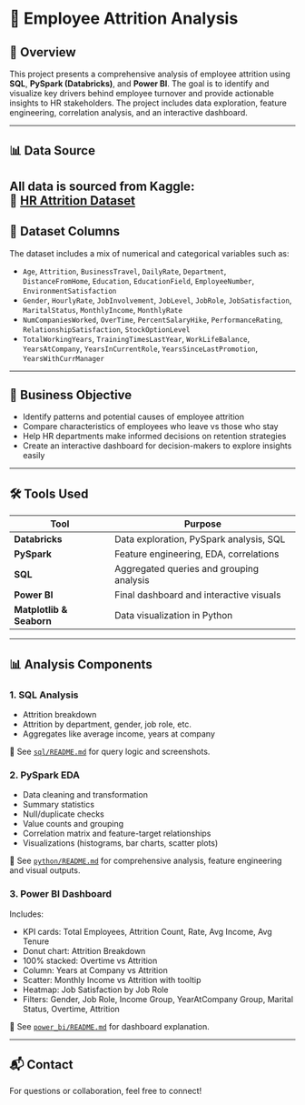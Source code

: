 # 👥 Employee Attrition Analysis

## 📌 Overview
This project presents a comprehensive analysis of employee attrition using **SQL**, **PySpark (Databricks)**, and **Power BI**. The goal is to identify and visualize key drivers behind employee turnover and provide actionable insights to HR stakeholders. The project includes data exploration, feature engineering, correlation analysis, and an interactive dashboard.

---

## 📊 Data Source

All data is sourced from **Kaggle**:  
🔗 [HR Attrition Dataset](https://www.kaggle.com/datasets/whenamancodes/hr-employee-attrition)
---

## 🧾 Dataset Columns
The dataset includes a mix of numerical and categorical variables such as:

- `Age`, `Attrition`, `BusinessTravel`, `DailyRate`, `Department`, `DistanceFromHome`, `Education`, `EducationField`, `EmployeeNumber`, `EnvironmentSatisfaction`
- `Gender`, `HourlyRate`, `JobInvolvement`, `JobLevel`, `JobRole`, `JobSatisfaction`, `MaritalStatus`, `MonthlyIncome`, `MonthlyRate`
- `NumCompaniesWorked`, `OverTime`, `PercentSalaryHike`, `PerformanceRating`, `RelationshipSatisfaction`, `StockOptionLevel`
- `TotalWorkingYears`, `TrainingTimesLastYear`, `WorkLifeBalance`, `YearsAtCompany`, `YearsInCurrentRole`, `YearsSinceLastPromotion`, `YearsWithCurrManager`

---

## 🎯 Business Objective
- Identify patterns and potential causes of employee attrition
- Compare characteristics of employees who leave vs those who stay
- Help HR departments make informed decisions on retention strategies
- Create an interactive dashboard for decision-makers to explore insights easily

---

## 🛠 Tools Used

| Tool         | Purpose                                 |
|--------------|------------------------------------------|
| **Databricks** | Data exploration, PySpark analysis, SQL |
| **PySpark**     | Feature engineering, EDA, correlations  |
| **SQL**         | Aggregated queries and grouping analysis |
| **Power BI**    | Final dashboard and interactive visuals |
| **Matplotlib & Seaborn** | Data visualization in Python |

---

## 📊 Analysis Components

### 1. SQL Analysis
- Attrition breakdown
- Attrition by department, gender, job role, etc.
- Aggregates like average income, years at company

📁 See [`sql/README.md`](sql/README.md) for query logic and screenshots.

### 2. PySpark EDA
- Data cleaning and transformation
- Summary statistics
- Null/duplicate checks
- Value counts and grouping
- Correlation matrix and feature-target relationships
- Visualizations (histograms, bar charts, scatter plots)

📁 See [`python/README.md`](python/README.md) for comprehensive analysis, feature engineering and visual outputs.

### 3. Power BI Dashboard
Includes:
- KPI cards: Total Employees, Attrition Count, Rate, Avg Income, Avg Tenure  
- Donut chart: Attrition Breakdown  
- 100% stacked: Overtime vs Attrition  
- Column: Years at Company vs Attrition  
- Scatter: Monthly Income vs Attrition with tooltip  
- Heatmap: Job Satisfaction by Job Role  
- Filters: Gender, Job Role, Income Group, YearAtCompany Group, Marital Status, Overtime, Attrition  

📁 See [`power_bi/README.md`](power_bi/README.md) for dashboard explanation.

---

## 📬 Contact
For questions or collaboration, feel free to connect!
